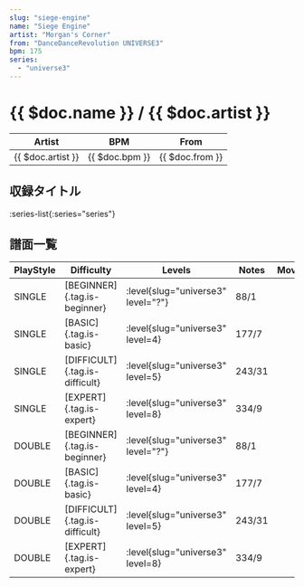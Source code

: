 ```yaml
---
slug: "siege-engine"
name: "Siege Engine"
artist: "Morgan's Corner"
from: "DanceDanceRevolution UNIVERSE3"
bpm: 175
series:
  - "universe3"
---
```


# {{ $doc.name }} / {{ $doc.artist }}

|Artist|BPM|From|
|------|---|----|
|{{ $doc.artist }}|{{ $doc.bpm }}|{{ $doc.from }}|

## 収録タイトル

:series-list{:series="series"}

## 譜面一覧

|PlayStyle|Difficulty|Levels|Notes|Movie|
|---------|----------|------|-----|-----|
|SINGLE|[BEGINNER]{.tag.is-beginner}|<div class="field is-grouped is-grouped-multiline"> :level{slug="universe3" level="?"}</div>|88/1||
|SINGLE|[BASIC]{.tag.is-basic}|<div class="field is-grouped is-grouped-multiline"> :level{slug="universe3" level=4}</div>|177/7||
|SINGLE|[DIFFICULT]{.tag.is-difficult}|<div class="field is-grouped is-grouped-multiline"> :level{slug="universe3" level=5}</div>|243/31||
|SINGLE|[EXPERT]{.tag.is-expert}|<div class="field is-grouped is-grouped-multiline"> :level{slug="universe3" level=8}</div>|334/9||
|DOUBLE|[BEGINNER]{.tag.is-beginner}|<div class="field is-grouped is-grouped-multiline"> :level{slug="universe3" level="?"}</div>|88/1||
|DOUBLE|[BASIC]{.tag.is-basic}|<div class="field is-grouped is-grouped-multiline"> :level{slug="universe3" level=4}</div>|177/7||
|DOUBLE|[DIFFICULT]{.tag.is-difficult}|<div class="field is-grouped is-grouped-multiline"> :level{slug="universe3" level=5}</div>|243/31||
|DOUBLE|[EXPERT]{.tag.is-expert}|<div class="field is-grouped is-grouped-multiline"> :level{slug="universe3" level=8}</div>|334/9||
